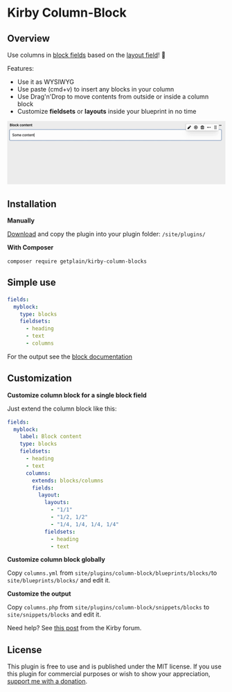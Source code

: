 # Kirby Column-Block

## Overview

Use columns in [block fields](https://getkirby.com/docs/reference/panel/fields/blocks) based on the [layout field](https://getkirby.com/docs/reference/panel/fields/layout)! 🤗

Features:

- Use it as WYSIWYG
- Use paste (cmd+v) to insert any blocks in your column
- Use Drag'n'Drop to move contents from outside or inside a column block
- Customize **fieldsets** or **layouts** inside your blueprint in no time

![Grid block](./.github/screenshot-column-block.png)

## Installation

**Manually**

[Download](https://github.com/plain-solutions-gmbh/kirby-column-blocks) and copy the plugin into your plugin folder: `/site/plugins/`

**With Composer**

`composer require getplain/kirby-column-blocks`

## Simple use

```yml
fields:
  myblock:
    type: blocks
    fieldsets:
      - heading
      - text
      - columns
```

For the output see the [block documentation](https://getkirby.com/docs/reference/panel/fields/blocks#blocks-in-your-templates)

## Customization

**Customize column block for a single block field**

Just extend the column block like this:

```yml
fields:
  myblock:
    label: Block content
    type: blocks
    fieldsets:
      - heading
      - text
      columns:
        extends: blocks/columns
        fields:
          layout:
            layouts:
              - "1/1"
              - "1/2, 1/2"
              - "1/4, 1/4, 1/4, 1/4"
            fieldsets:
              - heading
              - text
```

**Customize column block globally**

Copy `columns.yml` from `site/plugins/column-block/blueprints/blocks/`to `site/blueprints/blocks/` and edit it.

**Customize the output**

Copy `columns.php` from `site/plugins/column-block/snippets/blocks` to `site/snippets/blocks` and edit it.


Need help? See [this post](https://forum.getkirby.com/t/column-block-plugin/26828) from the Kirby forum.

## License

This plugin is free to use and is published under the MIT license. If you use this plugin for commercial purposes or wish to show your appreciation, [support me with a donation](https://www.paypal.com/donate/?hosted_button_id=ZMV4BV3X7EUT4).